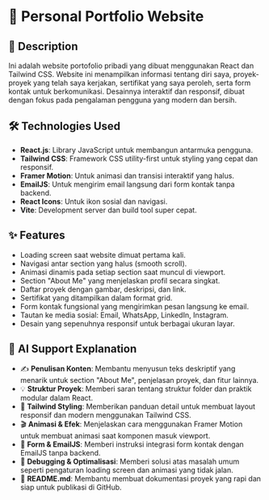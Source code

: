 # 💼 Personal Portfolio Website

## 📝 Description
Ini adalah website portofolio pribadi yang dibuat menggunakan React dan Tailwind CSS. Website ini menampilkan informasi tentang diri saya, proyek-proyek yang telah saya kerjakan, sertifikat yang saya peroleh, serta form kontak untuk berkomunikasi. Desainnya interaktif dan responsif, dibuat dengan fokus pada pengalaman pengguna yang modern dan bersih.

## 🛠️ Technologies Used
- **React.js**: Library JavaScript untuk membangun antarmuka pengguna.
- **Tailwind CSS**: Framework CSS utility-first untuk styling yang cepat dan responsif.
- **Framer Motion**: Untuk animasi dan transisi interaktif yang halus.
- **EmailJS**: Untuk mengirim email langsung dari form kontak tanpa backend.
- **React Icons**: Untuk ikon sosial dan navigasi.
- **Vite**: Development server dan build tool super cepat.

## ✨ Features
- Loading screen saat website dimuat pertama kali.
- Navigasi antar section yang halus (smooth scroll).
- Animasi dinamis pada setiap section saat muncul di viewport.
- Section "About Me" yang menjelaskan profil secara singkat.
- Daftar proyek dengan gambar, deskripsi, dan link.
- Sertifikat yang ditampilkan dalam format grid.
- Form kontak fungsional yang mengirimkan pesan langsung ke email.
- Tautan ke media sosial: Email, WhatsApp, LinkedIn, Instagram.
- Desain yang sepenuhnya responsif untuk berbagai ukuran layar.

## 🤖 AI Support Explanation
- ✍️ **Penulisan Konten**: Membantu menyusun teks deskriptif yang menarik untuk section "About Me", penjelasan proyek, dan fitur lainnya.
- 💡 **Struktur Proyek**: Memberi saran tentang struktur folder dan praktik modular dalam React.
- 🎨 **Tailwind Styling**: Memberikan panduan detail untuk membuat layout responsif dan modern menggunakan Tailwind CSS.
- 🎬 **Animasi & Efek**: Menjelaskan cara menggunakan Framer Motion untuk membuat animasi saat komponen masuk viewport.
- 📧 **Form & EmailJS**: Memberi instruksi integrasi form kontak dengan EmailJS tanpa backend.
- 🧪 **Debugging & Optimalisasi**: Memberi solusi atas masalah umum seperti pengaturan loading screen dan animasi yang tidak jalan.
- 📄 **README.md**: Membantu membuat dokumentasi proyek yang rapi dan siap untuk publikasi di GitHub.

